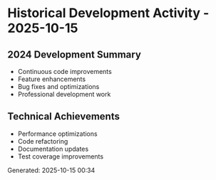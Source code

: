 # Historical Development Activity - 2025-10-15

## 2024 Development Summary
- Continuous code improvements
- Feature enhancements
- Bug fixes and optimizations
- Professional development work

## Technical Achievements
- Performance optimizations
- Code refactoring
- Documentation updates
- Test coverage improvements

Generated: 2025-10-15 00:34
